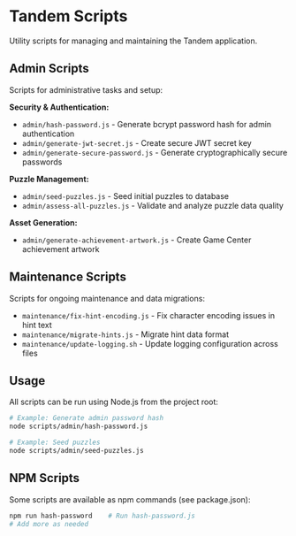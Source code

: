 # Tandem Scripts

Utility scripts for managing and maintaining the Tandem application.

## Admin Scripts

Scripts for administrative tasks and setup:

**Security & Authentication:**
- `admin/hash-password.js` - Generate bcrypt password hash for admin authentication
- `admin/generate-jwt-secret.js` - Create secure JWT secret key
- `admin/generate-secure-password.js` - Generate cryptographically secure passwords

**Puzzle Management:**
- `admin/seed-puzzles.js` - Seed initial puzzles to database
- `admin/assess-all-puzzles.js` - Validate and analyze puzzle data quality

**Asset Generation:**
- `admin/generate-achievement-artwork.js` - Create Game Center achievement artwork

## Maintenance Scripts

Scripts for ongoing maintenance and data migrations:

- `maintenance/fix-hint-encoding.js` - Fix character encoding issues in hint text
- `maintenance/migrate-hints.js` - Migrate hint data format
- `maintenance/update-logging.sh` - Update logging configuration across files

## Usage

All scripts can be run using Node.js from the project root:

```bash
# Example: Generate admin password hash
node scripts/admin/hash-password.js

# Example: Seed puzzles
node scripts/admin/seed-puzzles.js
```

## NPM Scripts

Some scripts are available as npm commands (see package.json):

```bash
npm run hash-password    # Run hash-password.js
# Add more as needed
```
